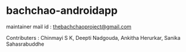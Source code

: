 bachchao-androidapp
===================

maintainer mail id : thebachchaoproject@gmail.com 

Contributers : 
Chinmayi S K, 
Deepti Nadgouda, 
Ankitha Herurkar,
Sanika Sahasrabuddhe

